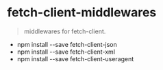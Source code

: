 # fetch-client-middlewares

> middlewares for fetch-client.

- npm install --save fetch-client-json
- npm install --save fetch-client-xml
- npm install --save fetch-client-useragent


